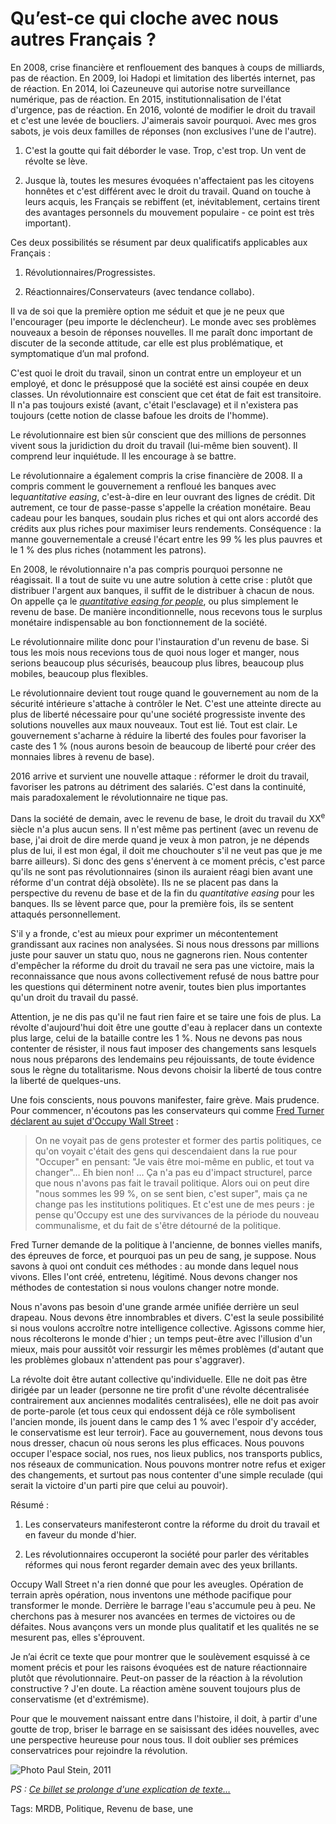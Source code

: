 # Qu’est-ce qui cloche avec nous autres Français ?

En 2008, crise financière et renflouement des banques à coups de milliards, pas de réaction. En 2009, loi Hadopi et limitation des libertés internet, pas de réaction. En 2014, loi Cazeuneuve qui autorise notre surveillance numérique, pas de réaction. En 2015, institutionnalisation de l'état d'urgence, pas de réaction. En 2016, volonté de modifier le droit du travail et c'est une levée de boucliers. J'aimerais savoir pourquoi. Avec mes gros sabots, je vois deux familles de réponses (non exclusives l'une de l'autre).

1. C'est la goutte qui fait déborder le vase. Trop, c'est trop. Un vent de révolte se lève.

2. Jusque là, toutes les mesures évoquées n'affectaient pas les citoyens honnêtes et c'est différent avec le droit du travail. Quand on touche à leurs acquis, les Français se rebiffent (et, inévitablement, certains tirent des avantages personnels du mouvement populaire - ce point est très important).

Ces deux possibilités se résument par deux qualificatifs applicables aux Français :

1. Révolutionnaires/Progressistes.

2. Réactionnaires/Conservateurs (avec tendance collabo).

Il va de soi que la première option me séduit et que je ne peux que l'encourager (peu importe le déclencheur). Le monde avec ses problèmes nouveaux a besoin de réponses nouvelles. Il me paraît donc important de discuter de la seconde attitude, car elle est plus problématique, et symptomatique d’un mal profond.

C'est quoi le droit du travail, sinon un contrat entre un employeur et un employé, et donc le présupposé que la société est ainsi coupée en deux classes. Un révolutionnaire est conscient que cet état de fait est transitoire. Il n'a pas toujours existé (avant, c'était l'esclavage) et il n'existera pas toujours (cette notion de classe bafoue les droits de l'homme).

Le révolutionnaire est bien sûr conscient que des millions de personnes vivent sous la juridiction du droit du travail (lui-même bien souvent). Il comprend leur inquiétude. Il les encourage à se battre.

Le révolutionnaire a également compris la crise financière de 2008. Il a compris comment le gouvernement a renfloué les banques avec le*quantitative easing*, c'est-à-dire en leur ouvrant des lignes de crédit. Dit autrement, ce tour de passe-passe s'appelle la création monétaire. Beau cadeau pour les banques, soudain plus riches et qui ont alors accordé des crédits aux plus riches pour maximiser leurs rendements. Conséquence : la manne gouvernementale a creusé l'écart entre les 99 % les plus pauvres et le 1 % des plus riches (notamment les patrons).

En 2008, le révolutionnaire n'a pas compris pourquoi personne ne réagissait. Il a tout de suite vu une autre solution à cette crise : plutôt que distribuer l'argent aux banques, il suffit de le distribuer à chacun de nous. On appelle ça le [*quantitative easing for people*](http://www.qe4people.eu/), ou plus simplement le revenu de base. De manière inconditionnelle, nous recevons tous le surplus monétaire indispensable au bon fonctionnement de la société.

Le révolutionnaire milite donc pour l'instauration d'un revenu de base. Si tous les mois nous recevions tous de quoi nous loger et manger, nous serions beaucoup plus sécurisés, beaucoup plus libres, beaucoup plus mobiles, beaucoup plus flexibles.

Le révolutionnaire devient tout rouge quand le gouvernement au nom de la sécurité intérieure s'attache à contrôler le Net. C'est une atteinte directe au plus de liberté nécessaire pour qu'une société progressiste invente des solutions nouvelles aux maux nouveaux. Tout est lié. Tout est clair. Le gouvernement s'acharne à réduire la liberté des foules pour favoriser la caste des 1 % (nous aurons besoin de beaucoup de liberté pour créer des monnaies libres à revenu de base).

2016 arrive et survient une nouvelle attaque : réformer le droit du travail, favoriser les patrons au détriment des salariés. C'est dans la continuité, mais paradoxalement le révolutionnaire ne tique pas.

Dans la société de demain, avec le revenu de base, le droit du travail du XX<sup>e</sup> siècle n'a plus aucun sens. Il n'est même pas pertinent (avec un revenu de base, j'ai droit de dire merde quand je veux à mon patron, je ne dépends plus de lui, il est mon égal, il doit me chouchouter s'il ne veut pas que je me barre ailleurs). Si donc des gens s'énervent à ce moment précis, c'est parce qu'ils ne sont pas révolutionnaires (sinon ils auraient réagi bien avant une réforme d'un contrat déjà obsolète). Ils ne se placent pas dans la perspective du revenu de base et de la fin du *quantitative easing* pour les banques. Ils se lèvent parce que, pour la première fois, ils se sentent attaqués personnellement.

S'il y a fronde, c'est au mieux pour exprimer un mécontentement grandissant aux racines non analysées. Si nous nous dressons par millions juste pour sauver un statu quo, nous ne gagnerons rien. Nous contenter d'empêcher la réforme du droit du travail ne sera pas une victoire, mais la reconnaissance que nous avons collectivement refusé de nous battre pour les questions qui déterminent notre avenir, toutes bien plus importantes qu'un droit du travail du passé.

Attention, je ne dis pas qu'il ne faut rien faire et se taire une fois de plus. La révolte d'aujourd'hui doit être une goutte d'eau à replacer dans un contexte plus large, celui de la bataille contre les 1 %. Nous ne devons pas nous contenter de résister, il nous faut imposer des changements sans lesquels nous nous préparons des lendemains peu réjouissants, de toute évidence sous le règne du totalitarisme. Nous devons choisir la liberté de tous contre la liberté de quelques-uns.

Une fois conscients, nous pouvons manifester, faire grève. Mais prudence. Pour commencer, n'écoutons pas les conservateurs qui comme [Fred Turner déclarent au sujet d'Occupy Wall Street](http://m.slate.fr/story/95899/fred-turner-technologies) :

> On ne voyait pas de gens protester et former des partis politiques, ce qu'on voyait c'était des gens qui descendaient dans la rue pour "Occuper" en pensant: "Je vais être moi-même en public, et tout va changer"… Eh bien non! … Ça n'a pas eu d'impact structurel, parce que nous n'avons pas fait le travail politique. Alors oui on peut dire "nous sommes les 99 %, on se sent bien, c'est super", mais ça ne change pas les institutions politiques. Et c'est une de mes peurs : je pense qu'Occupy est une des survivances de la période du nouveau communalisme, et du fait de s'être détourné de la politique.

Fred Turner demande de la politique à l'ancienne, de bonnes vielles manifs, des épreuves de force, et pourquoi pas un peu de sang, je suppose. Nous savons à quoi ont conduit ces méthodes : au monde dans lequel nous vivons. Elles l'ont créé, entretenu, légitimé. Nous devons changer nos méthodes de contestation si nous voulons changer notre monde.

Nous n'avons pas besoin d'une grande armée unifiée derrière un seul drapeau. Nous devons être innombrables et divers. C'est la seule possibilité si nous voulons accroître notre intelligence collective. Agissons comme hier, nous récolterons le monde d'hier ; un temps peut-être avec l'illusion d'un mieux, mais pour aussitôt voir ressurgir les mêmes problèmes (d'autant que les problèmes globaux n'attendent pas pour s'aggraver).

La révolte doit être autant collective qu'individuelle. Elle ne doit pas être dirigée par un leader (personne ne tire profit d'une révolte décentralisée contrairement aux anciennes modalités centralisées), elle ne doit pas avoir de porte-parole (et tous ceux qui endossent déjà ce rôle symbolisent l'ancien monde, ils jouent dans le camp des 1 % avec l'espoir d'y accéder, le conservatisme est leur terroir). Face au gouvernement, nous devons tous nous dresser, chacun où nous serons les plus efficaces. Nous pouvons occuper l'espace social, nos rues, nos lieux publics, nos transports publics, nos réseaux de communication. Nous pouvons montrer notre refus et exiger des changements, et surtout pas nous contenter d'une simple reculade (qui serait la victoire d'un parti pire que celui au pouvoir).

Résumé :

1. Les conservateurs manifesteront contre la réforme du droit du travail et en faveur du monde d'hier.

2. Les révolutionnaires occuperont la société pour parler des véritables réformes qui nous feront regarder demain avec des yeux brillants.

Occupy Wall Street n'a rien donné que pour les aveugles. Opération de terrain après opération, nous inventons une méthode pacifique pour transformer le monde. Derrière le barrage l'eau s'accumule peu à peu. Ne cherchons pas à mesurer nos avancées en termes de victoires ou de défaites. Nous avançons vers un monde plus qualitatif et les qualités ne se mesurent pas, elles s'éprouvent.

Je n’ai écrit ce texte que pour montrer que le soulèvement esquissé à ce moment précis et pour les raisons évoquées est de nature réactionnaire plutôt que révolutionnaire. Peut-on passer de la réaction à la révolution constructive ? J'en doute. La réaction amène souvent toujours plus de conservatisme (et d'extrémisme).

Pour que le mouvement naissant entre dans l'histoire, il doit, à partir d'une goutte de trop, briser le barrage en se saisissant des idées nouvelles, avec une perspective heureuse pour nous tous. Il doit oublier ses prémices conservatrices pour rejoindre la révolution.

![Photo Paul Stein, 2011](http://tcrouzet.comhttps://tcrouzet.com/images_tc/2016/02/occupy-600x400.jpg)

*PS : [Ce billet se prolonge d'une explication de texte…](/2016/02/29/%e2%80%8eonvautmieuxqueca%e2%80%ac-explication-de-texte)*

Tags: MRDB, Politique, Revenu de base, une